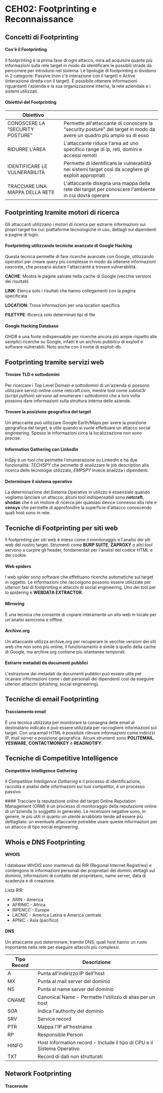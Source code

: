 CEH02: Footprinting e Reconnaissance
=====

Concetti di Footprinting
-----

#### Cos'è il Footprinting
Il footprinting è la prima fase di ogni attacco, mira ad acquisire quante più informazioni sulla rete target in modo da identificare le possibili strade da percorrere per introdursi nel sistema.
Le tipologie di footprinting si dividono in 2 categorie: Passive (non c'è interazione con il target) e Active (interazione diretta con il target).
È possibile ottenere informazioni riguardanti l'azienda e la sua organizzazione interna, la rete aziendale e i sistemi utilizzati.

#### Obiettivi del Footprinting

|Obiettivo||
|---|---|
|CONOSCERE LA "SECURITY POSTURE"|Permette all'attaccante di conoscere la "security posture" del target in modo da avere un quadro più ampio su di esso|
|RIDURRE L'AREA|L'attaccante riduce l'area ad uno specifico range di ip, reti, domini e accessi remoti|
|IDENTIFICARE LE VULNERABILITÀ|Permette di identificare le vulnerabilità nei sistemi target così da scegliere gli exploit appropriati|
|TRACCIARE UNA MAPPA DELLA RETE|L'attaccante disegna una mappa della rete del target per conoscere l'ambiente in cui dovrà operare|

Footprinting tramite motori di ricerca
-----

Gli attaccanti utilizzano i motori di ricerca per estrarre informazioni sui propri target tra cui: piattaforme tecnologiche in uso, dettagli sui dipendenti e pagine di login.

#### Footprinting utilizzando tecniche avanzate di Google Hacking
Questa tecnica permette di fare ricerche avanzate con Google, utilizzando operatori per creare query più complesse in modo da ottenere informazioni nascoste, che possano aiutare l'attaccante a trovare vulnerabilità.

**CACHE**: Mostra le pagine salvate nella cache di Google (vecchie versioni dei risultati)

**LINK**: Elenca solo i risultati che hanno collegamenti con la pagina specificata

**LOCATION**: Trova informazioni per una location specifica

**FILETYPE**: Ricerca solo determinati tipi di file

#### Google Hacking Database
GHDB è una fonte indispensabile per ricerche ancora più ampie rispetto alle semplici ricerche su Google, infatti è un archivio pubblico di exploit e software vulnerabili. Noto anche con il nome di exploit-db.

Footprinting tramite servizi web
-----

#### Trovare TLD e sottodomini
Per ricercare i Top Level Domain e sottodomini di un'azienda si possono utilizzare servizi online come netcraft.com, mentre tool come *sublist3r* (script python) servono ad enumerare i sottodomini che a loro volta possono dare informazioni sulla struttura interna delle aziende.

#### Trovare la posizione geografica del target
Un attaccante può utilizzare Google Earth/Maps per avere la posizione geografica del target, è utile quando si vuole effettuare un attacco social engineering. Spesso le informazioni circa la localizzazione non sono precise.

#### Information Gathering con LinkedIn
InSpy è un tool che permette l'enumerazione su LinkedIn e ha due funzionalità: *TECHSPY* che permette di analizzare le job description alla ricerca delle tecnologie utilizzate, *EMPSPY* invece analizza i dipendenti.

#### Determinare il sistema operativo
La determinazione del Sistema Operativo in utilizzo è essenziale quando vogliamo lanciare un attacco; alcuni tool indispensabili sono **netcraft**, **shodan** che è un motore di ricerca per qualsiasi device connesso alla rete e **censys** che permette di approfondire la superficie d'attacco conoscendo quali host sono in rete.

Tecniche di Footprinting per siti web
-----

Il footprinting per siti web è inteso come il monitoraggio e l'analisi dei siti web del nostro target. Strumenti come **BURP SUITE**, **ZAPROXY** o altri tool servono a carpire gli header, fondamentali per l'analisi del codice HTML e dei cookie.

#### Web spiders
I web spider sono software che effettuano ricerche automatiche sul target in oggetto. Le informazioni che raccolgono possono essere utilizzate per ulteriori fasi di footprinting e attacchi di social engineering. Uno dei tool per lo spidering è **WEBDATA EXTRACTOR**.

#### Mirroring
È una tecnica che consente di copiare interamente un sito web in locale per un'analisi asincrona e offline.

#### Archive.org
Un attaccante utilizza archive.org per recuperare le vecchie versioni dei siti web che non sono più online, il funzionamento è simile a quello della cache di Google, ma archive.org contiene più istantanee temporali.

#### Estrarre metadati da documenti pubblici
L'estrazione dei metadati da documenti pubblici può essere utile per ricavare informazioni come i dati personali dei dipendenti così da eseguire ulteriori attacchi (phishing, social engineering).

Tecniche di email Footprinting
-----

#### Tracciamento email
È una tecnica utilizzata per monitorare la consegna delle email al destinatario indicato e può essere utilizzata per raccogliere informazioni sul target. Con una email HTML è possibile rilevare informazioni come indirizzi IP, mail server e posizione geografica. Alcuni strumenti sono **POLITEMAIL**, **YESWARE**, **CONTACTMONKEY** e **READNOTIFY**.

Tecniche di Competitive Intelligence
-----

#### Competitive Intelligence Gathering
Il *Competitive Intelligence Gathering* è il processo di identificazione, raccolta e analisi delle informazioni sui tuoi competitor, è un processo passivo.

#### Tracciare la reputazione online del target
Online Reputation Management (ORM) è un processo di monitoraggio della reputazione online di un'azienda (o soggetto in generale). Le recensioni negative sono, in genere, le più utili in quanto un utente arrabbiato tende ad essere più dettagliato: un eventuale attaccante potrebbe usare queste informazioni per un attacco di tipo social engineering.

Whois e DNS Footprinting
-----

#### WHOIS
I database *WHOIS* sono mantenuti dai RIR (Regional Internet Registries) e contengono le informazioni personali dei proprietari dei domini: dettagli sul dominio, informazioni di contatto del proprietario, name server, data di scadenza e di creazione.

Lista RIR:

* ARIN - America
* AFRINIC - Africa
* RIPENCC - Europe
* LACNIC - America Latina e America centrale
* APNIC - Asia (pacifico)

#### DNS
Un attaccante può determinare, tramite DNS, quali host hanno un ruolo importante nella rete per eseguire attacchi più complessi.

|Tipo Record|Descrizione|
|---|---|
|A|Punta all'indirizzo IP dell'host|
|MX|Punta al mail server del dominio|
|NS|Punta al name server del dominio|
|CNAME|Canonical Name - Permette l'utilizzo di alias per un host|
|SOA|Indica l'authority del dominio|
|SRV|Service record|
|PTR|Mappa l'IP all'hostname|
|RP|Responsible Person|
|HINFO|Host Information record - Include il tipo di CPU e il Sistema Operativo|
|TXT|Record di dati non strutturati|

Network Footprinting
-----

#### Traceroute

